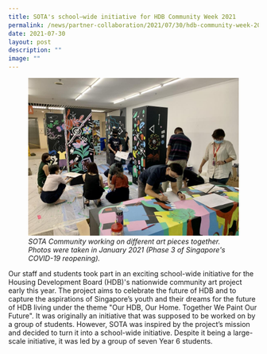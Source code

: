 ```yaml
---
title: SOTA's school–wide initiative for HDB Community Week 2021
permalink: /news/partner-collaboration/2021/07/30/hdb-community-week-2021/
date: 2021-07-30
layout: post
description: ""
image: ""
---
```

<figure>
<img src="/images/sota-community-working-on-the-totems.jpg">
<figcaption><i>SOTA Community working on different art pieces together. Photos were taken in January 2021 (Phase 3 of Singapore's COVID-19 reopening).</i></figcaption>
</figure>


Our staff and students took part in an exciting school-wide initiative for the Housing Development Board (HDB)'s nationwide community art project early this year. The project aims to celebrate the future of HDB and to capture the aspirations of Singapore’s youth and their dreams for the future of HDB living under the theme "Our HDB, Our Home. Together We Paint Our Future". It was originally an initiative that was supposed to be worked on by a group of students. However, SOTA was inspired by the project’s mission and decided to turn it into a school-wide initiative. Despite it being a large-scale initiative, it was led by a group of seven Year 6 students.